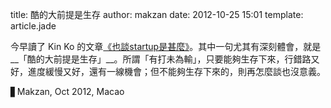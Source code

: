 title: 酷的大前提是生存
author: makzan
date: 2012-10-25 15:01
template: article.jade

今早讀了 Kin Ko 的文章[《也談startup是甚麼》](http://ckxpress.com/2012/10/25/what-startup-is/)。其中一句尤其有深刻體會，就是__「酷的大前提是生存」__。所謂「有打未為輸」，只要能夠生存下來，行錯路又好，進度緩慢又好，還有一線機會；但不能夠生存下來的，則再怎麼談也沒意義。

▋Makzan, Oct 2012, Macao
